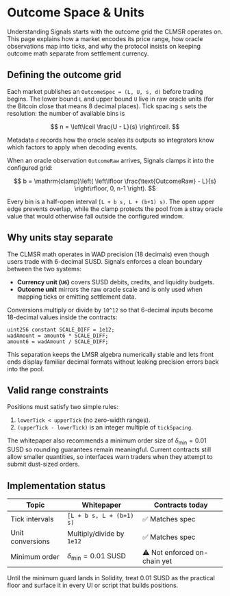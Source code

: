 # Outcome Space & Units

Understanding Signals starts with the outcome grid the CLMSR operates on. This page explains how a market encodes its price range, how oracle observations map into ticks, and why the protocol insists on keeping outcome math separate from settlement currency.

## Defining the outcome grid

Each market publishes an `OutcomeSpec = (L, U, s, d)` before trading begins. The lower bound `L` and upper bound `U` live in raw oracle units (for the Bitcoin close that means 8 decimal places). Tick spacing `s` sets the resolution: the number of available bins is

$$
n = \left\lceil \frac{U - L}{s} \right\rceil.
$$

Metadata `d` records how the oracle scales its outputs so integrators know which factors to apply when decoding events.

When an oracle observation `OutcomeRaw` arrives, Signals clamps it into the configured grid:

$$
b = \mathrm{clamp}\left( \left\lfloor \frac{\text{OutcomeRaw} - L}{s} \right\rfloor, 0, n-1 \right).
$$

Every bin is a half-open interval `[L + b s, L + (b+1) s)`. The open upper edge prevents overlap, while the clamp protects the pool from a stray oracle value that would otherwise fall outside the configured window.

## Why units stay separate

The CLMSR math operates in WAD precision (18 decimals) even though users trade with 6-decimal SUSD. Signals enforces a clean boundary between the two systems:

- **Currency unit (`U6`)** covers SUSD debits, credits, and liquidity budgets.
- **Outcome unit** mirrors the raw oracle scale and is only used when mapping ticks or emitting settlement data.

Conversions multiply or divide by `10^12` so that 6-decimal inputs become 18-decimal values inside the contracts:

```solidity
uint256 constant SCALE_DIFF = 1e12;
wadAmount = amount6 * SCALE_DIFF;
amount6 = wadAmount / SCALE_DIFF;
```

This separation keeps the LMSR algebra numerically stable and lets front ends display familiar decimal formats without leaking precision errors back into the pool.

## Valid range constraints

Positions must satisfy two simple rules:

1. `lowerTick < upperTick` (no zero-width ranges).
2. `(upperTick - lowerTick)` is an integer multiple of `tickSpacing`.

The whitepaper also recommends a minimum order size of $\delta_{\min} = 0.01$ SUSD so rounding guarantees remain meaningful. Current contracts still allow smaller quantities, so interfaces warn traders when they attempt to submit dust-sized orders.

## Implementation status

| Topic | Whitepaper | Contracts today |
| --- | --- | --- |
| Tick intervals | `[L + b s, L + (b+1) s)` | ✅ Matches spec |
| Unit conversions | Multiply/divide by `1e12` | ✅ Matches spec |
| Minimum order | $\delta_{\min} = 0.01$ SUSD | ⚠️ Not enforced on-chain yet |

Until the minimum guard lands in Solidity, treat $0.01$ SUSD as the practical floor and surface it in every UI or script that builds positions.
